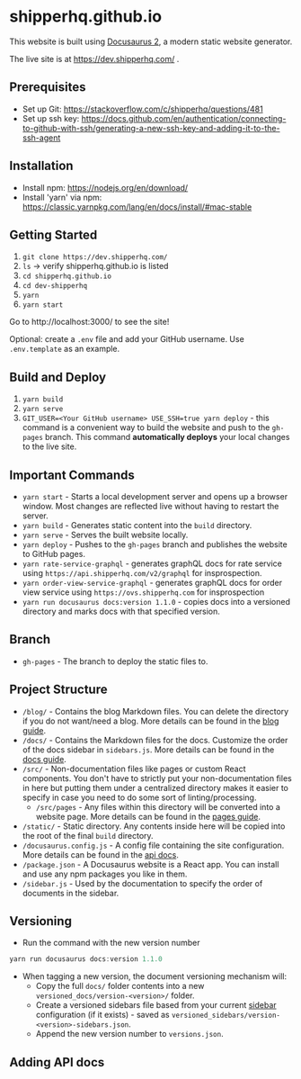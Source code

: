# shipperhq.github.io

This website is built using [Docusaurus 2](https://docusaurus.io/), a modern static website generator. 

The live site is at https://dev.shipperhq.com/ .

## Prerequisites
- Set up Git: https://stackoverflow.com/c/shipperhq/questions/481
- Set up ssh key: https://docs.github.com/en/authentication/connecting-to-github-with-ssh/generating-a-new-ssh-key-and-adding-it-to-the-ssh-agent

## Installation

- Install npm: https://nodejs.org/en/download/
- Install 'yarn' via npm: https://classic.yarnpkg.com/lang/en/docs/install/#mac-stable

## Getting Started

1. `git clone https://dev.shipperhq.com/`
2. `ls` -> verify shipperhq.github.io is listed
3. `cd shipperhq.github.io`
4. `cd dev-shipperhq`  
5. `yarn`
6. `yarn start`

Go to http://localhost:3000/ to see the site!

Optional: create a `.env` file and add your GitHub username. Use `.env.template` as an example.

## Build and Deploy
1. `yarn build`
2. `yarn serve`
3. `GIT_USER=<Your GitHub username> USE_SSH=true yarn deploy`  - this command is a convenient way to build the website and push to the `gh-pages` branch. This command **automatically deploys** your local changes to the live site. 

## Important Commands

- `yarn start` - Starts a local development server and opens up a browser window. Most changes are reflected live without having to restart the server.
- `yarn build` - Generates static content into the `build` directory.
- `yarn serve` - Serves the built website locally.
- `yarn deploy` - Pushes to the `gh-pages` branch and publishes the website to GitHub pages.
- `yarn rate-service-graphql` - generates graphQL docs for rate service using `https://api.shipperhq.com/v2/graphql` for insprospection.
- `yarn order-view-service-graphql` - generates graphQL docs for order view service using `https://ovs.shipperhq.com` for insprospection
- `yarn run docusaurus docs:version 1.1.0` - copies docs into a versioned directory and marks docs with that specified version.

## Branch

- `gh-pages` - The branch to deploy the static files to.

## Project Structure

- `/blog/` - Contains the blog Markdown files. You can delete the directory if you do not want/need a blog. More details can be found in the [blog guide](https://docusaurus.io/docs/blog).
- `/docs/` - Contains the Markdown files for the docs. Customize the order of the docs sidebar in `sidebars.js`. More details can be found in the [docs guide](https://docusaurus.io/docs/docs-markdown-features).
- `/src/` - Non-documentation files like pages or custom React components. You don't have to strictly put your non-documentation files in here but putting them under a centralized directory makes it easier to specify in case you need to do some sort of linting/processing.
    - `/src/pages` - Any files within this directory will be converted into a website page. More details can be found in the [pages guide](https://docusaurus.io/docs/creating-pages).
- `/static/` - Static directory. Any contents inside here will be copied into the root of the final `build` directory.
- `/docusaurus.config.js` - A config file containing the site configuration. More details can be found in the [api docs](https://docusaurus.io/docs/api/docusaurus-config).
- `/package.json` - A Docusaurus website is a React app. You can install and use any npm packages you like in them.
- `/sidebar.js` - Used by the documentation to specify the order of documents in the sidebar.

## Versioning

- Run the command with the new version number

```jsx
yarn run docusaurus docs:version 1.1.0
```

- When tagging a new version, the document versioning mechanism will:
    - Copy the full `docs/` folder contents into a new `versioned_docs/version-<version>/` folder.
    - Create a versioned sidebars file based from your current [sidebar](https://docusaurus.io/docs/docs-introduction#sidebar) configuration (if it exists) - saved as `versioned_sidebars/version-<version>-sidebars.json`.
    - Append the new version number to `versions.json`.

## Adding API docs
